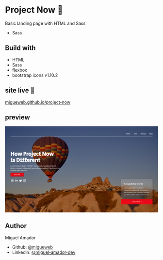 # Project Now 🎈
Basic landing page with HTML and Sass

- Sass

## Build with
- HTML
- Sass
- flexbox
- bootstrap icons v1.10.2


## site live 🚀
[migueweb.github.io/project-now](https://migueweb.github.io/project-now) 

## preview 
![Screenshot](./img/screenshot.png)

## Author
Miguel Amador
- Github: [@migueweb](https://github.com/migueweb)
- Linkedin: [@miguel-amador-dev](https://linkedin.com/in/miguel-amador-dev)

